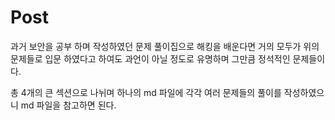 # Post

과거 보안을 공부 하며 작성하였던 문제 풀이집으로 해킹을 배운다면 거의 모두가 위의 문제들로 입문 하였다고 하여도 과언이 아닐 정도로 유명하며 그만큼
정석적인 문제들이다.

총 4개의 큰 섹션으로 나뉘며 하나의 md 파일에 각각 여러 문제들의 풀이를 작성하였으니 md 파일을 참고하면 된다. 
